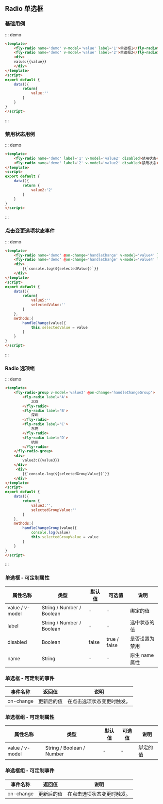 <script>
export default {
    data(){
        return{
            value:'',
            value2:'2',
            value3:'',
            value4:'',
            selectedValue:'',
            selectedGroupValue:''
        }
    },
    methods:{
        handleChange(value){
            console.log(value)
            this.selectedValue = value
        },
        handleChangeGroup(value){
            console.log(value)
            this.selectedGroupValue = value
        }
    }
}
</script>

## Radio 单选框

### 基础用例

::: demo
```html
<template>
    <fly-radio name='demo' v-model='value' label='1'>单选框1</fly-radio>
    <fly-radio name='demo' v-model='value' label='2'>单选框2</fly-radio>
    <div>
    value:{{value}}
    </div>
</template>
<script>
export default {
    data(){
        return{
            value:''
        }
    }
}
</script>
```
:::

### 禁用状态用例

::: demo
```html
<template>
    <fly-radio name='demo' label='1' v-model='value2' disabled>禁用状态</fly-radio>
    <fly-radio name='demo' label='2' v-model='value2' disabled>禁用状态</fly-radio>
</template>
<script>
export default {
    data(){
        return {
            value2:'2'
        }
    }
}
</script>
```
:::

### 点击变更选项状态事件

::: demo
```html
<template>
    <fly-radio name='demo' @on-change='handleChange' v-model='value4' label='单选框1'>单选框1</fly-radio>
    <fly-radio name='demo' @on-change='handleChange' v-model='value4' label='单选框2'>单选框2</fly-radio>
    <div>
        {{`console.log(${selectedValue})`}}
    </div>
</template>
<script>
export default {
    data(){
        return{
            value5:''
            selectedValue:''
        }
    },
    methods:{
        handleChange(value){
            this.selectedValue = value
        }
    }
}
</script>
```
:::

### Radio 选项组

::: demo
```html
<template>
    <fly-radio-group v-model='value3' @on-change='handleChangeGroup'>
        <fly-radio label='A'>
            北京
        </fly-radio>
        <fly-radio label='B'>
            深圳
        </fly-radio>
        <fly-radio label='C'>
            东莞
        </fly-radio>
        <fly-radio label='D'>
            杭州
        </fly-radio>
    </fly-radio-group>
    <div>
        value3:{{value3}}
    </div>
     <div>
        {{`console.log(${selectedGroupValue})`}}
    </div>
</template>
<script>
export default {
    data(){
        return {
            value3:'',
            selectedGroupValue:''
        }
    },
    methods:{
        handleChangeGroup(value){
            console.log(value)
            this.selectedGroupValue = value
        }
    }
}
</script>
```
:::


### 单选框 - 可定制属性

属性名称 | 类型 | 默认值  | 可选值  | 说明  |
---------|----------|---------|---------|--------|
value / v-model | String / Number / Boolean | - | - | 绑定的值
label | String / Number / Boolean  | - | - | 选中状态的值  |
disabled | Boolean | false  | true / false | 是否设置为禁用  |
name  |  String  | -  | -  | 原生 name 属性  |

### 单选框 - 可定制的事件

事件名称 | 返回值 | 说明
---------|----------|---------
 on-change | 更新后的值 | 在点击选项状态变更时触发。

 ### 单选框组 - 可定制属性

属性名称 | 类型 | 默认值  | 可选值  | 说明  |
---------|----------|---------|---------|--------|
value / v-model | String / Boolean / Number | - | - | 绑定的值

 ### 单选框组 - 可定制事件

事件名称 | 返回值 | 说明
---------|----------|---------
 on-change | 更新后的值 | 在点击选项状态变更时触发。